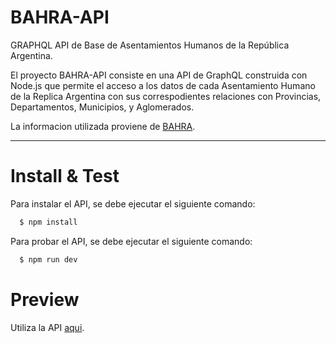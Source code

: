 # BAHRA-API

GRAPHQL API de Base de Asentamientos Humanos de la República Argentina.

El proyecto BAHRA-API consiste en una API de GraphQL construida con Node.js que permite el acceso a los datos de cada Asentamiento Humano de la Replica Argentina con sus correspodientes relaciones con Provincias, Departamentos, Municipios, y Aglomerados.

La informacion utilizada proviene de [BAHRA](http://www.bahra.gob.ar/).

<hr>

# Install & Test
Para instalar el API, se debe ejecutar el siguiente comando:
```bash
  $ npm install
```
Para probar el API, se debe ejecutar el siguiente comando:
```bash
  $ npm run dev
```

# Preview
Utiliza la API [aqui](https://bahra-api.martinfacciuto.site).

